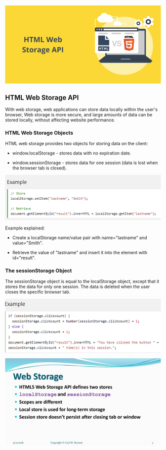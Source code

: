 ![html](./image13/HTML.png)

## HTML Web Storage API

With web storage, web applications can store data locally within the user's browser, Web storage is more secure, and large amounts of data can be stored locally, without affecting website performance.

### HTML Web Storage Objects

HTML web storage provides two objects for storing data on the client:

* window.localStorage - stores data with no expiration date.

* window.sessionStorage - stores data for one session (data is lost when the browser tab is closed).

![1](./image13/1.PNG)

Example explained:

* Create a localStorage name/value pair with name="lastname" and value="Smith".

* Retrieve the value of "lastname" and insert it into the element with id="result".

### The sessionStorage Object

The sessionStorage object is equal to the localStorage object, except that it stores the data for only one session. The data is deleted when the user closes the specific browser tab.

![2](./image13/2.PNG)

![web](./image13/web.jpg)


